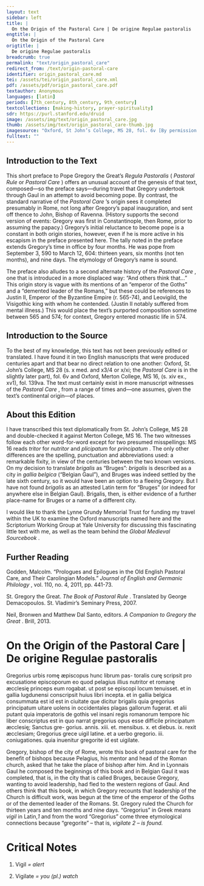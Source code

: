 ```yaml
---
layout: text
sidebar: left
title: |
  On the Origin of the Pastoral Care | De origine Regulae pastoralis
engtitle: |
  On the Origin of the Pastoral Care
origtitle: |
  De origine Regulae pastoralis
breadcrumb: true
permalink: "text/origin_pastoral_care"
redirect_from: /text/origin-pastoral-care
identifier: origin_pastoral_care.md
tei: /assets/tei/origin_pastoral_care.xml
pdf: /assets/pdf/origin_pastoral_care.pdf
textauthor: Anonymous
languages: [latin]
periods: [7th_century, 8th_century, 9th_century]
textcollections: [making-history, prayer-spirituality]
sdr: https://purl.stanford.edu/druid 
image: /assets/img/text/origin_pastoral_care.jpg
thumb: /assets/img/text/origin_pastoral_care-thumb.jpg
imagesource: "Oxford, St John’s College, MS 28, fol. 6v [By permission of the President and Fellows of St John's College Oxford]"
fulltext: ""
---
```




<h2>Introduction to the Text</h2>
<p>This short preface to Pope Gregory the Great’s <i> Regula Pastoralis </i> (<i> Pastoral Rule </i> or <i> Pastoral Care</i> ) offers an unusual account of the genesis of that text, composed—so the preface says—during travel that Gregory undertook through Gaul in an attempt to avoid becoming pope. By contrast, the standard narrative of the <i> Pastoral Care</i> ’s origin sees it completed presumably in Rome, not long after Gregory’s papal inauguration, and sent off thence to John, Bishop of Ravenna. (History supports the second version of events: Gregory was first in Constantinople, then Rome, prior to assuming the papacy.) Gregory’s initial reluctance to become pope is a constant in both origin stories, however, even if he is more active in his escapism in the preface presented here. The tally noted in the preface extends Gregory’s time in office by four months. He was pope from September 3, 590 to March 12, 604: thirteen years, six months (not ten months), and nine days. The etymology of Gregory’s name is sound.</p>

<p>The preface also alludes to a second alternate history of the <i> Pastoral Care</i> , one that is introduced in a more displaced way: “And others think that…” This origin story is vague with its mentions of an “emperor of the Goths” and a “demented leader of the Romans,” but these could be references to Justin II, Emperor of the Byzantine Empire (r. 565-74), and Leovigild, the Visigothic king with whom he contended. (Justin II notably suffered from mental illness.) This would place the text’s purported composition sometime between 565 and 574; for context, Gregory entered monastic life in 574.</p>

<h2>Introduction to the Source</h2>
<p>To the best of my knowledge, this text has not been previously edited or translated. I have found it in two English manuscripts that were produced centuries apart and that bear no direct relation to one another: Oxford, St. John’s College, MS 28 (s. x med. and x3/4 or x/xi; the <i> Pastoral Care </i> is in the slightly later part), fol. 6v and Oxford, Merton College, MS 16, (s. xiv ex., xv1), fol. 139va. The text must certainly exist in more manuscript witnesses of the <i> Pastoral Care</i> , from a range of times and—one assumes, given the text’s continental origin—of places.</p>

<h2>About this Edition</h2>
<p>I have transcribed this text diplomatically from St. John’s College, MS 28 and double-checked it against Merton College, MS 16. The two witnesses follow each other word-for-word except for two presumed misspellings: MS 16 reads <i> tritor </i> for <i> nutritor </i> and <i> plicipatum </i> for <i> principatum</i> . The only other differences are the spelling, punctuation and abbreviations used: a remarkable fixity, in view of the centuries between the two known versions. On my decision to translate <i> brigalis </i> as “Bruges”: <i> brigalis </i> is described as a city in <i> gallia belgica </i> (“Belgian Gaul”), and Bruges was indeed settled by the late sixth century, so it would have been an option to a fleeing Gregory. But I have not found <i> brigalis </i> as an attested Latin term for “Bruges” (or indeed for anywhere else in Belgian Gaul). Brigalis, then, is either evidence of a further place-name for Bruges or a name of a different city.</p>

<p>I would like to thank the Lynne Grundy Memorial Trust for funding my travel within the UK to examine the Oxford manuscripts named here and the Scriptorium Working Group at Yale University for discussing this fascinating little text with me, as well as the team behind the <i> Global Medieval Sourcebook</i> .</p>

<h2>Further Reading</h2>
<p>Godden, Malcolm. “Prologues and Epilogues in the Old English Pastoral Care, and Their Carolingian Models.” <i> Journal of English and Germanic Philology</i> , vol. 110, no. 4, 2011, pp. 441-73.</p>
<p>St. Gregory the Great. <i> The Book of Pastoral Rule</i> . Translated by George Demacopoulos. St. Vladimir’s Seminary Press, 2007.</p>
<p>Neil, Bronwen and Matthew Dal Santo, editors. <i> A Companion to Gregory the Great</i> . Brill, 2013.</p>
<h1>On the Origin of the Pastoral Care | De origine Regulae pastoralis</h1>

<p>Gregorius urbis romę æpiscopus hunc librum pas- toralis curę scripsit pro excusatione episcoporum eo quod pelagius illius nutritor et romanę æcclesię princeps eum rogabat. ut post se episcopi locum tenuisset. et in gallia lugdunensi conscripsit huius libri incepta. et in gallia belgica consummata est id est in ciuitate que dicitur brigalis quia gregorius principatum uitare uolens in occidentales plagas gallorum fugerat. et alii putant quia imperatoris de gothis vel insani regis romanorum tempore hic liber conscriptus est in quo narrat gregorius opus esse difficile principatum æcclesię; Sanctus gre- gorius. annis. xiii. et. mensibus. x. et diebus. ix. rexit æcclesiam; Gregorius grece uigil latine. et a uerbo gregorio. iii. coniugationes. quia inuenitur gregorite id est uigilate.</p>
<p>Gregory, bishop of the city of Rome, wrote this book of pastoral care for the benefit of bishops because Pelagius, his mentor and head of the Roman church, asked that he take the place of bishop after him. And in Lyonnais Gaul he composed the beginnings of this book and in Belgian Gaul it was completed, that is, in the city that is called Bruges, because Gregory, wanting to avoid leadership, had fled to the western regions of Gaul. And others think that this book, in which Gregory recounts that leadership of the Church is difficult work, was begun at the time of the emperor of the Goths or of the demented leader of the Romans. St. Gregory ruled the Church for thirteen years and ten months and nine days. “Gregorius” in Greek means <i> vigil </i> in Latin,<em>1</em> and from the word “Gregorius” come three etymological connections because “gregorite” – that is, <i> vigilate</i> <em>2</em> <em>– is found.</em></p>

<h1>Critical Notes</h1>

<ol id="l1">
<li data-list-text="1">
<p>Vigil <em>= alert</em></p>
</li>
<li data-list-text="2">
<p>Vigilate <em>= you (pl.) watch</em></p>
</li>
</ol>
